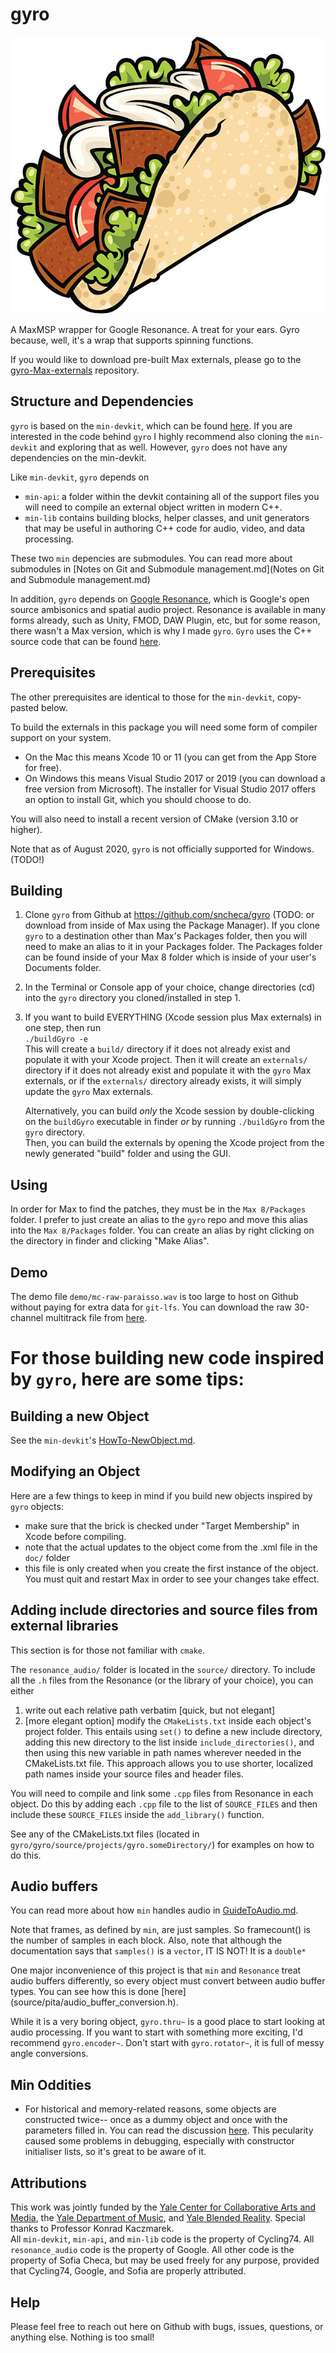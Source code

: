 # gyro

![](gyro_logo.jpg)

A MaxMSP wrapper for Google Resonance. A treat for your ears. Gyro because, well, it's a wrap that supports spinning functions. 

If you would like to download pre-built Max externals, please go to the [gyro-Max-externals](https://github.com/sncheca/gyro-Max-externals/releases/tag/v0.1.0) repository.

## Structure and Dependencies
`gyro` is based on the `min-devkit`, which can be found [here](https://github.com/Cycling74/min-devkit). If you are interested in the code behind `gyro` I highly recommend also cloning the `min-devkit` and exploring that as well. However, `gyro` does not have any dependencies on the min-devkit. 

Like `min-devkit`, `gyro` depends on  

* `min-api`: a folder within the devkit containing all of the support files you will need to compile an external object written in modern C++.
*  `min-lib` contains building blocks, helper classes, and unit generators that may be useful in authoring C++ code for audio, video, and data processing.

These two `min` depencies are submodules. You can read more about submodules in [Notes on Git and Submodule management.md](Notes on Git and Submodule management.md)

In addition, `gyro` depends on [Google Resonance](https://resonance-audio.github.io/resonance-audio/), which is Google's open source ambisonics and spatial audio project. Resonance is available in many forms already, such as Unity, FMOD, DAW Plugin, etc, but for some reason, there wasn't a Max version, which is why I made `gyro`. `Gyro` uses the C++ source code that can be found [here](https://github.com/resonance-audio/resonance-audio). 

## Prerequisites

The other prerequisites are identical to those for the `min-devkit`, copy-pasted below. 

To build the externals in this package you will need some form of compiler support on your system.

* On the Mac this means Xcode 10 or 11 (you can get from the App Store for free).
* On Windows this means Visual Studio 2017 or 2019 (you can download a free version from Microsoft). The installer for Visual Studio 2017 offers an option to install Git, which you should choose to do.  

You will also need to install a recent version of CMake (version 3.10 or higher).

Note that as of August 2020, `gyro` is not officially supported for Windows. (TODO!)

## Building
1. Clone `gyro` from Github at https://github.com/sncheca/gyro (TODO: or download from inside of Max using the Package Manager). If you clone `gyro` to a destination other than Max's Packages folder, then you will need to make an alias to it in your Packages folder. The Packages folder can be found inside of your Max 8 folder which is inside of your user's Documents folder.
2. In the Terminal or Console app of your choice, change directories (cd) into the `gyro` directory you cloned/installed in step 1. 
3. If you want to build EVERYTHING (Xcode session plus Max externals) in one step, then run  
`./buildGyro -e`  
This will create a `build/` directory if it does not already exist and populate it with your Xcode project. Then it will create an `externals/` directory if it does not already exist and populate it with the `gyro` Max externals, or if the `externals/` directory already exists, it will simply update the `gyro` Max externals.  

	Alternatively, you can build _only_ the Xcode session by double-clicking on the `buildGyro` executable in finder _or_ by running 
`./buildGyro` from the `gyro` directory.  
Then, you can build the externals by opening the Xcode project from the newly generated "build" folder and using the GUI.

## Using
In order for Max to find the patches, they must be in the `Max 8/Packages` folder.
I prefer to just create an alias to the `gyro` repo and move this alias into the `Max 8/Packages` folder. You can create an alias by right clicking on the directory in finder and clicking "Make Alias".

## Demo
The demo file `demo/mc-raw-paraisso.wav` is too large to host on Github without paying for extra data for `git-lfs`. You can download the raw 30-channel multitrack file from [here](https://yalmust.yale.edu/gyro).

# For those building new code inspired by `gyro`, here are some tips:

## Building a new Object
See the `min-devkit`'s [HowTo-NewObject.md](https://github.com/Cycling74/min-devkit/blob/master/HowTo-NewObject.md).
 
## Modifying an Object
Here are a few things to keep in mind if you build new objects inspired by `gyro` objects:

- make sure that the brick is checked under "Target Membership" in Xcode before compiling. 
- note that the actual updates to the object come from the .xml file in the `doc/` folder
- this file is only created when you create the first instance of the object. You must quit and restart Max in order to see your changes take effect. 


## Adding include directories and source files from external libraries
This section is for those not familiar with `cmake`.  

The `resonance_audio/` folder is located in the `source/` directory. To include all the `.h` files from the Resonance (or the library of your choice), you can either  
1. write out each relative path verbatim [quick, but not elegant]  
2. [more elegant option] modify the `CMakeLists.txt` inside each object's project folder. This entails using `set()` to define a new include directory, adding this new directory to the list inside `include_directories()`, and then using this new variable in path names wherever needed in the CMakeLists.txt file. This approach allows you to use shorter, localized path names inside your source files and header files. 

You will need to compile and link some `.cpp` files from Resonance in each object. Do this by adding each `.cpp` file to the list of `SOURCE_FILES` and then include these `SOURCE_FILES` inside the `add_library()` function.  

See any of the CMakeLists.txt files (located in `gyro/gyro/source/projects/gyro.someDirectory/`) for examples on how to do this. 

## Audio buffers
You can read more about how `min` handles audio in [GuideToAudio.md](source/min-api/doc/GuideToAudio.md).

Note that frames, as defined by `min`, are just samples. So framecount() is the number of samples in each block. 
Also, note that although the documentation says that `samples()` is a `vector`, IT IS NOT! It is a `double*`

One major inconvenience of this project is that `min` and `Resonance` treat audio buffers differently, so every object must convert between audio buffer types. You can see how this is done [here] (source/pita/audio_buffer_conversion.h).

While it is a very boring object, `gyro.thru~` is a good place to start looking at audio processing. If you want to start with something more exciting, I'd recommend `gyro.encoder~`. Don't start with `gyro.rotator~`, it is full of messy angle conversions. 

## Min Oddities
- For historical and memory-related reasons, some objects are constructed twice-- once as a dummy object and once with the parameters filled in. You can read the discussion [here](https://github.com/Cycling74/min-devkit/issues/106). This pecularity caused some problems in debugging, especially with constructor initialiser lists, so it's great to be aware of it.  


## Attributions
This work was jointly funded by the [Yale Center for Collaborative Arts and Media](https://ccam.yale.edu/), the [Yale Department of Music](https://yalemusic.yale.edu/), and [Yale Blended Reality](https://blendedreality.yale.edu/). Special thanks to Professor Konrad Kaczmarek.  
All `min-devkit`, `min-api`, and `min-lib` code is the property of Cycling74. All `resonance_audio` code is the property of Google. All other code is the property of Sofia Checa, but may be used freely for any purpose, provided that Cycling74, Google, and Sofia are properly attributed. 

## Help
Please feel free to reach out here on Github with bugs, issues, questions, or anything else. Nothing is too small!
